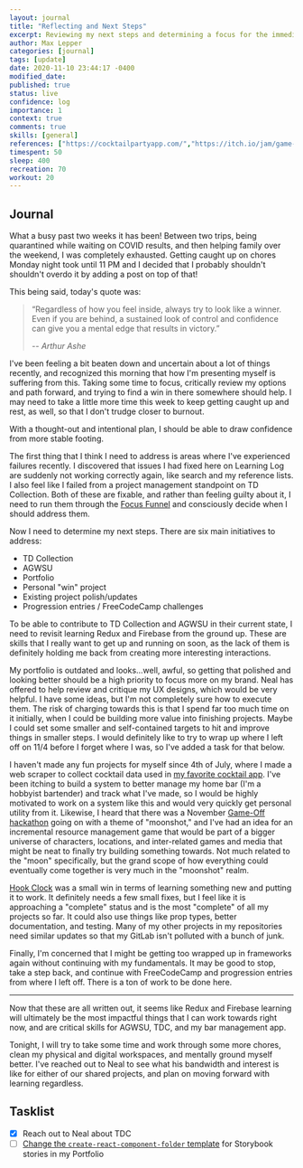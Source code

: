 ```yaml
---
layout: journal
title: "Reflecting and Next Steps"
excerpt: Reviewing my next steps and determining a focus for the immediate future.
author: Max Lepper
categories: [journal]
tags: [update]
date: 2020-11-10 23:44:17 -0400
modified_date:
published: true
status: live
confidence: log
importance: 1
context: true
comments: true
skills: [general]
references: ["https://cocktailpartyapp.com/","https://itch.io/jam/game-off-2020","https://gitlab.com/maxlepper/hook-clock"]
timespent: 50
sleep: 400
recreation: 70
workout: 20
---
```


## Journal

What a busy past two weeks it has been! Between two trips, being quarantined while waiting on COVID results, and then helping family over the weekend, I was completely exhausted. Getting caught up on chores Monday night took until 11 PM and I decided that I probably shouldn't shouldn't overdo it by adding a post on top of that!

This being said, today's quote was:

>“Regardless of how you feel inside, always try to look like a winner. Even if you are behind, a sustained look of control and confidence can give you a mental edge that results in victory.”
>
> -- <cite>Arthur Ashe</cite>

I've been feeling a bit beaten down and uncertain about a lot of things recently, and recognized this morning that how I'm presenting myself is suffering from this. Taking some time to focus, critically review my options and path forward, and trying to find a win in there somewhere should help. I may need to take a little more time this week to keep getting caught up and rest, as well, so that I don't trudge closer to burnout.

With a thought-out and intentional plan, I should be able to draw confidence from more stable footing.

The first thing that I think I need to address is areas where I've experienced failures recently. I discovered that issues I had fixed here on Learning Log are suddenly not working correctly again, like search and my reference lists. I also feel like I failed from a project management standpoint on TD Collection. Both of these are fixable, and rather than feeling guilty about it, I need to run them through the [Focus Funnel](http://hellophd.com/2016/10/time-management-focus-funnel/) and consciously decide when I should address them.

Now I need to determine my next steps. There are six main initiatives to address:
- TD Collection
- AGWSU
- Portfolio
- Personal "win" project
- Existing project polish/updates
- Progression entries / FreeCodeCamp challenges

To be able to contribute to TD Collection and AGWSU in their current state, I need to revisit learning Redux and Firebase from the ground up. These are skills that I really want to get up and running on soon, as the lack of them is definitely holding me back from creating more interesting interactions.

My portfolio is outdated and looks...well, awful, so getting that polished and looking better should be a high priority to focus more on my brand. Neal has offered to help review and critique my UX designs, which would be very helpful. I have some ideas, but I'm not completely sure how to execute them. The risk of charging towards this is that I spend far too much time on it initially, when I could be building more value into finishing projects. Maybe I could set some smaller and self-contained targets to hit and improve things in smaller steps. I would definitely like to try to wrap up where I left off on 11/4 before I forget where I was, so I've added a task for that below.

I haven't made any fun projects for myself since 4th of July, where I made a web scraper to collect cocktail data used in [my favorite cocktail app]({{page.references[0]}}). I've been itching to build a system to better manage my home bar (I'm a hobbyist bartender) and track what I've made, so I would be highly motivated to work on a system like this and would very quickly get personal utility from it. Likewise, I heard that there was a November [Game-Off hackathon]({{page.references[1]}}) going on with a theme of "moonshot," and I've had an idea for an incremental resource management game that would be part of a bigger universe of characters, locations, and inter-related games and media that might be neat to finally try building something towards. Not much related to the "moon" specifically, but the grand scope of how everything could eventually come together is very much in the "moonshot" realm.

[Hook Clock]({{page.references[2]}}) was a small win in terms of learning something new and putting it to work. It definitely needs a few small fixes, but I feel like it is approaching a "complete" status and is the most "complete" of all my projects so far. It could also use things like prop types, better documentation, and testing. Many of my other projects in my repositories need similar updates so that my GitLab isn't polluted with a bunch of junk.

Finally, I'm concerned that I might be getting too wrapped up in frameworks again without continuing with my fundamentals. It may be good to stop, take a step back, and continue with FreeCodeCamp and progression entries from where I left off. There is a ton of work to be done here.

---

Now that these are all written out, it seems like Redux and Firebase learning will ultimately be the most impactful things that I can work towards right now, and are critical skills for AGWSU, TDC, and my bar management app.

Tonight, I will try to take some time and work through some more chores, clean my physical and digital workspaces, and mentally ground myself better. I've reached out to Neal to see what his bandwidth and interest is like for either of our shared projects, and plan on moving forward with learning regardless.

## Tasklist

- [x] Reach out to Neal about TDC
- [ ] [Change the `create-react-component-folder` template](https://github.com/snaerth/create-react-component-folder#publishing-templates) for Storybook stories in my Portfolio